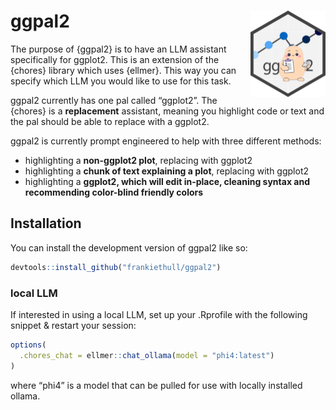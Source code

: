 
<!-- README.md is generated from README.Rmd. Please edit that file -->

# ggpal2 <img src="man/figures/logo.png" align="right" height="138" alt="" />

<!-- badges: start -->
<!-- badges: end -->

The purpose of {ggpal2} is to have an LLM assistant specifically for
ggplot2. This is an extension of the {chores} library which uses
{ellmer}. This way you can specify which LLM you would like to use for
this task.

ggpal2 currently has one pal called “ggplot2”. The {chores} is a
**replacement** assistant, meaning you highlight code or text and the
pal should be able to replace with a ggplot2.

ggpal2 is currently prompt engineered to help with three different
methods:

- highlighting a **non-ggplot2 plot**, replacing with ggplot2  
- highlighting a **chunk of text explaining a plot**, replacing with
  ggplot2  
- highlighting a **ggplot2, which will edit in-place, cleaning syntax
  and recommending color-blind friendly colors**

## Installation

You can install the development version of ggpal2 like so:

``` r
devtools::install_github("frankiethull/ggpal2")
```

### local LLM

If interested in using a local LLM, set up your .Rprofile with the
following snippet & restart your session:

``` r
options(
  .chores_chat = ellmer::chat_ollama(model = "phi4:latest")
)
```

where “phi4” is a model that can be pulled for use with locally
installed ollama.
